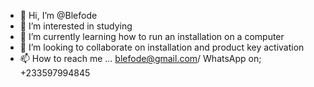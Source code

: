 - 👋 Hi, I’m @Blefode
- 👀 I’m interested in studying 
- 🌱 I’m currently learning how to run an installation on a computer 
- 💞️ I’m looking to collaborate on installation and product key activation 
- 📫 How to reach me ... blefode@gmail.com/ WhatsApp on; +233597994845

<!---
Blefode/Blefode is a ✨ special ✨ repository because its `README.md` (this file) appears on your GitHub profile.
You can click the Preview link to take a look at your changes.
--->
